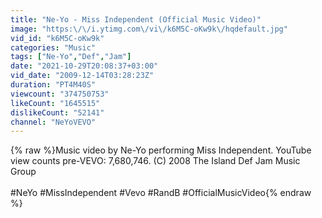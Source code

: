 ```yaml
---
title: "Ne-Yo - Miss Independent (Official Music Video)"
image: "https:\/\/i.ytimg.com\/vi\/k6M5C-oKw9k\/hqdefault.jpg"
vid_id: "k6M5C-oKw9k"
categories: "Music"
tags: ["Ne-Yo","Def","Jam"]
date: "2021-10-29T20:08:37+03:00"
vid_date: "2009-12-14T03:28:23Z"
duration: "PT4M40S"
viewcount: "374750753"
likeCount: "1645515"
dislikeCount: "52141"
channel: "NeYoVEVO"
---
```

{% raw %}Music video by Ne-Yo performing Miss Independent. YouTube view counts pre-VEVO: 7,680,746. (C) 2008 The Island Def Jam Music Group<br /><br />#NeYo #MissIndependent #Vevo #RandB #OfficialMusicVideo{% endraw %}
